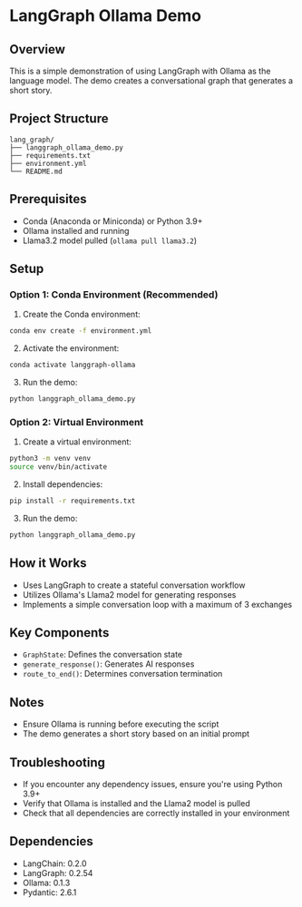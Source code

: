 # LangGraph Ollama Demo

## Overview
This is a simple demonstration of using LangGraph with Ollama as the language model. The demo creates a conversational graph that generates a short story.

## Project Structure
```
lang_graph/
├── langgraph_ollama_demo.py
├── requirements.txt
├── environment.yml
└── README.md
```

## Prerequisites
- Conda (Anaconda or Miniconda) or Python 3.9+
- Ollama installed and running
- Llama3.2 model pulled (`ollama pull llama3.2`)

## Setup

### Option 1: Conda Environment (Recommended)

1. Create the Conda environment:
```bash
conda env create -f environment.yml
```

2. Activate the environment:
```bash
conda activate langgraph-ollama
```

3. Run the demo:
```bash
python langgraph_ollama_demo.py
```

### Option 2: Virtual Environment

1. Create a virtual environment:
```bash
python3 -m venv venv
source venv/bin/activate
```

2. Install dependencies:
```bash
pip install -r requirements.txt
```

3. Run the demo:
```bash
python langgraph_ollama_demo.py
```

## How it Works
- Uses LangGraph to create a stateful conversation workflow
- Utilizes Ollama's Llama2 model for generating responses
- Implements a simple conversation loop with a maximum of 3 exchanges

## Key Components
- `GraphState`: Defines the conversation state
- `generate_response()`: Generates AI responses
- `route_to_end()`: Determines conversation termination

## Notes
- Ensure Ollama is running before executing the script
- The demo generates a short story based on an initial prompt

## Troubleshooting
- If you encounter any dependency issues, ensure you're using Python 3.9+
- Verify that Ollama is installed and the Llama2 model is pulled
- Check that all dependencies are correctly installed in your environment

## Dependencies
- LangChain: 0.2.0
- LangGraph: 0.2.54
- Ollama: 0.1.3
- Pydantic: 2.6.1
